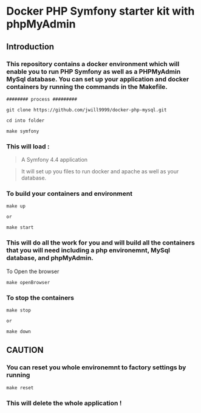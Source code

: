 # Docker PHP Symfony starter kit with phpMyAdmin

## Introduction

### This repository contains a docker environment which will enable you to run PHP Symfony as well as a PHPMyAdmin MySql database. You can set up your application and docker containers by running the commands in the Makefile.


```
######## process #########

git clone https://github.com/jwill9999/docker-php-mysql.git

cd into folder

make symfony
```

### This will load :

> A Symfony 4.4 application


> It will set up you files to run docker and apache as well as your database.

### To build your containers and environment

```
make up

or

make start
```

### This will do all the work for you and will build all the containers that you will need including a php environemnt, MySql database, and phpMyAdmin.

To Open the browser

```
make openBrowser
```

### To stop the containers

```
make stop

or

make down
```

## CAUTION

### You can reset you whole environemnt to factory settings by running

```
make reset
```

### This will delete the whole application !


